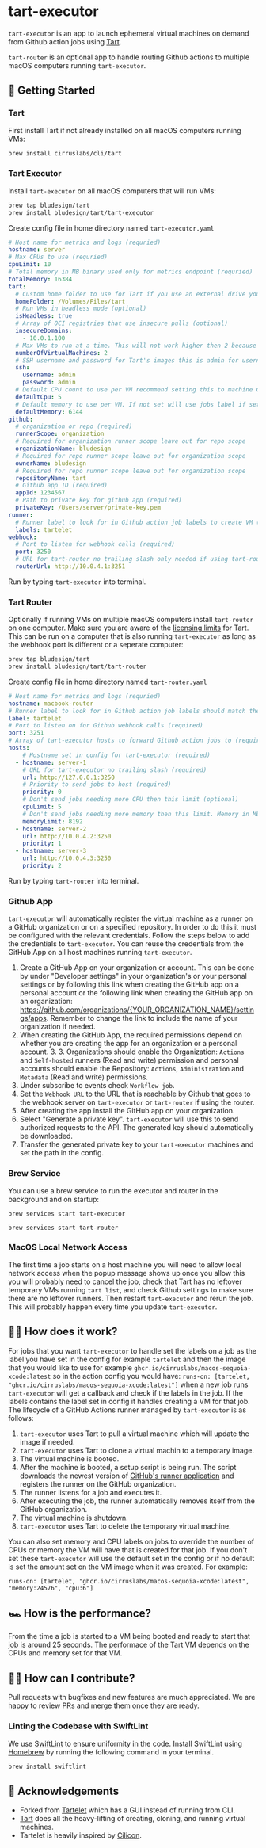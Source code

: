 
# tart-executor

`tart-executor` is an app to launch ephemeral virtual machines on demand from Github action jobs using [Tart](https://github.com/cirruslabs/tart).

`tart-router` is an optional app to handle routing Github actions to multiple macOS computers running `tart-executor`.

## 🚀 Getting Started

### Tart

First install Tart if not already installed on all macOS computers running VMs:

```bash
brew install cirruslabs/cli/tart
```

### Tart Executor

Install `tart-executor` on all macOS computers that will run VMs:

```bash
brew tap bludesign/tart
brew install bludesign/tart/tart-executor
```

Create config file in home directory named `tart-executor.yaml`

```yaml
# Host name for metrics and logs (requried)
hostname: server
# Max CPUs to use (requried)
cpuLimit: 10
# Total memory in MB binary used only for metrics endpoint (requried)
totalMemory: 16384
tart:
  # Custom home folder to use for Tart if you use an external drive you will need to allow access when the dialog shows up (optional)
  homeFolder: /Volumes/Files/tart
  # Run VMs in headless mode (optional)
  isHeadless: true
  # Array of OCI registries that use insecure pulls (optional)
  insecureDomains:
    - 10.0.1.100
  # Max VMs to run at a time. This will not work higher then 2 because of Apple's EULA and Virtualization.Framework limit (required)
  numberOfVirtualMachines: 2
  # SSH username and password for Tart's images this is admin for username and password
  ssh:
    username: admin
    password: admin
  # Default CPU count to use per VM recommend setting this to machine CPU count/2. If not set will use jobs label if set or images default (optional)
  defaultCpu: 5
  # Default memory to use per VM. If not set will use jobs label if set or images default (optional)
  defaultMemory: 6144
github:
  # organization or repo (required)
  runnerScope: organization
  # Required for organization runner scope leave out for repo scope
  organizationName: bludesign
  # Required for repo runner scope leave out for organization scope
  ownerName: bludesign
  # Required for repo runner scope leave out for organization scope
  repositoryName: tart
  # Github app ID (required)
  appId: 1234567
  # Path to private key for github app (required)
  privateKey: /Users/server/private-key.pem
runner:
  # Runner label to look for in Github action job labels to create VM (required)
  labels: tartelet
webhook:
  # Port to listen for webhook calls (required)
  port: 3250
  # URL for tart-router no trailing slash only needed if using tart-router
  routerUrl: http://10.0.4.1:3251
```

Run by typing `tart-executor` into terminal.

### Tart Router

Optionally if running VMs on multiple macOS computers install `tart-router` on one computer. Make sure you are aware of the [licensing limits](https://tart.run/licensing/) for Tart. This can be run on a computer that is also running `tart-executor` as long as the webhook port is different or a seperate computer:

```bash
brew tap bludesign/tart
brew install bludesign/tart/tart-router
```

Create config file in home directory named `tart-router.yaml`

```yaml
# Host name for metrics and logs (requried)
hostname: macbook-router
# Runner label to look for in Github action job labels should match the tart-executors (required)
label: tartelet
# Port to listen on for Github webhook calls (required)
port: 3251
# Array of tart-executor hosts to forward Github action jobs to (required)
hosts:
    # Hostname set in config for tart-executor (required)
  - hostname: server-1
    # URL for tart-executor no trailing slash (required)
    url: http://127.0.0.1:3250
    # Priority to send jobs to host (required)
    priority: 0
    # Don't send jobs needing more CPU then this limit (optional)
    cpuLimit: 5
    # Don't send jobs needing more memory then this limit. Memory in MB binary (optional)
    memoryLimit: 8192
  - hostname: server-2
    url: http://10.0.4.2:3250
    priority: 1
  - hostname: server-3
    url: http://10.0.4.3:3250
    priority: 2
```

Run by typing `tart-router` into terminal.

### Github App

`tart-executor` will automatically register the virtual machine as a runner on a GitHub organization or on a specified repository. In order to do this it must be configured with the relevant credentials. Follow the steps below to add the credentials to `tart-executor`. You can reuse the credentials from the GitHub App on all host machines running `tart-executor`.

1. Create a GitHub App on your organization or account. This can be done by under "Developer settings" in your organization's or your personal settings or by following this link when creating the GitHub app on a personal account or the following link when creating the GitHub app on an organization: https://github.com/organizations/{YOUR_ORGANIZATION_NAME}/settings/apps. Remember to change the link to include the name of your organization if needed.
2. When creating the GitHub App, the required permissions depend on whether you are creating the app for an organization or a personal account. 3. 3. Organizations should enable the Organization: `Actions` and `Self-hosted` runners (Read and write) permission and personal accounts should enable the Repository: `Actions`, `Administration` and `Metadata` (Read and write) permissions.
4. Under subscribe to events check `Workflow job`.
5. Set the `Webhook URL` to the URL that is reachable by Github that goes to the webhook server on `tart-executor` or `tart-router` if using the router.
6. After creating the app install the GitHub app on your organization.
7. Select "Generate a private key". `tart-executor` will use this to send authorized requests to the API. The generated key should automatically be downloaded.
8. Transfer the generated private key to your `tart-executor` machines and set the path in the config.


### Brew Service

You can use a brew service to run the executor and router in the background and on startup:

`brew services start tart-executor`

`brew services start tart-router`

### MacOS Local Network Access

The first time a job starts on a host machine you will need to allow local network access when the popup message shows up once you allow this you will probably need to cancel the job, check that Tart has no leftover temporary VMs running `tart list`, and check Github settings to make sure there are no leftover runners. Then restart `tart-executor` and rerun the job. This will probably happen every time you update `tart-executor`.

## 👨‍🔧 How does it work?

For jobs that you want `tart-executor` to handle set the labels on a job as the label you have set in the config for example `tartelet` and then the image that you would like to use for example `ghcr.io/cirruslabs/macos-sequoia-xcode:latest` so in the action config you would have: `runs-on: [tartelet, "ghcr.io/cirruslabs/macos-sequoia-xcode:latest"]` when a new job runs `tart-executor` will get a callback and check if the labels in the job. If the labels contains the label set in config it handles creating a VM for that job. The lifecycle of a GitHub Actions runner managed by `tart-executor` is as follows:

1. `tart-executor` uses Tart to pull a virtual machine which will update the image if needed.
1. `tart-executor` uses Tart to clone a virtual machin to a temporary image.
2. The virtual machine is booted.
3. After the machine is booted, a setup script is being run. The script downloads the newest version of [GitHub's runner application](https://docs.github.com/en/actions/hosting-your-own-runners/adding-self-hosted-runners) and registers the runner on the GitHub organization.
4. The runner listens for a job and executes it.
5. After executing the job, the runner automatically removes itself from the GitHub organization.
6. The virtual machine is shutdown.
7. `tart-executor` uses Tart to delete the temporary virtual machine.

You can also set memory and CPU labels on jobs to override the number of CPUs or memory the VM will have that is created for that job. If you don't set these `tart-executor` will use the default set in the config or if no default is set the amount set on the VM image when it was created. For example:

`runs-on: [tartelet, "ghcr.io/cirruslabs/macos-sequoia-xcode:latest", "memory:24576", "cpu:6"]`

## 🏎 How is the performance?

From the time a job is started to a VM being booted and ready to start that job is around 25 seconds. The performace of the Tart VM depends on the CPUs and memory set for that VM.

## 👩‍💻 How can I contribute?

Pull requests with bugfixes and new features are much appreciated. We are happy to review PRs and merge them once they are ready.

### Linting the Codebase with SwiftLint

We use [SwiftLint](https://github.com/realm/SwiftLint) to ensure uniformity in the code. Install SwiftLint using [Homebrew](https://brew.sh) by running the following command in your terminal.

```bash
brew install swiftlint
```

## 🙏 Acknowledgements

- Forked from [Tartelet](https://github.com/shapehq/tartelet) which has a GUI instead of running from CLI.
- [Tart](https://github.com/cirruslabs/tart) does all the heavy-lifting of creating, cloning, and running virtual machines.
- Tartelet is heavily inspired by [Cilicon](https://github.com/traderepublic/Cilicon).